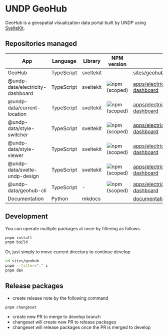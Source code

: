 # UNDP GeoHub

GeoHub is a geospatial visualization data portal built by UNDP using [SvelteKit](https://kit.svelte.dev/).

## Repositories managed

| App                              | Language   | Library   | NPM version                                                                    |                                                             | Source code                                                   |
| -------------------------------- | ---------- | --------- | ------------------------------------------------------------------------------ | ----------------------------------------------------------- | ------------------------------------------------------------- |
| GeoHub                           | TypeScript | sveltekit |                                                                                | [sites/geohub](./sites/geohub/)                             |
| @undp-data/electricity-dashboard | TypeScript | sveltekit | ![npm (scoped)](https://img.shields.io/npm/v/@undp-data/electricity-dashboard) | [apps/electricity-dashboard](./apps/electricity-dashboard/) |
| @undp-data/current-location      | TypeScript | sveltekit | ![npm (scoped)](https://img.shields.io/npm/v/@undp-data/current-location)      | [apps/electricity-dashboard](./apps/electricity-dashboard/) | [packages/current-location](./packages/current-location/)     |
| @undp-data/style-switcher        | TypeScript | sveltekit | ![npm (scoped)](https://img.shields.io/npm/v/@undp-data/style-switcher)        | [apps/electricity-dashboard](./apps/electricity-dashboard/) | [packages/style-switcher](./packages/style-switcher/)         |
| @undp-data/style-viewer          | TypeScript | sveltekit | ![npm (scoped)](https://img.shields.io/npm/v/@undp-data/style-viewer)          | [apps/electricity-dashboard](./apps/electricity-dashboard/) | [packages/style-viewer](./packages/style-viewer/)             |
| @undp-data/svelte-undp-design    | TypeScript | sveltekit | ![npm (scoped)](https://img.shields.io/npm/v/@undp-data/svelte-undp-design)    | [apps/electricity-dashboard](./apps/electricity-dashboard/) | [packages/svelte-undp-design](./packages/svelte-undp-design/) |
| @undp-data/geohub-cli            | TypeScript | -         | ![npm (scoped)](https://img.shields.io/npm/v/@undp-data/geohub-cli)            | [apps/electricity-dashboard](./apps/electricity-dashboard/) | [packages/geohub-cli](./packages/geohub-cli/)                 |
| Documentation                    | Python     | mkdocs    |                                                                                | [documentation](./documentation/)                           |

## Development

You can operate multiple packages at once by filtering as follows.

```bash
pnpm install
pnpm build
```

Or, just simply to move current directory to continue develop

```bash
cd sites/geohub
pnpm --filter="." i
pnpm dev
```

## Release packages

- create release note by the following command

```
pnpm changeset
```

- create new PR to merge to develop branch
- changeset will create new PR to release packages
- changeset will release packages once the PR is merged to develop
